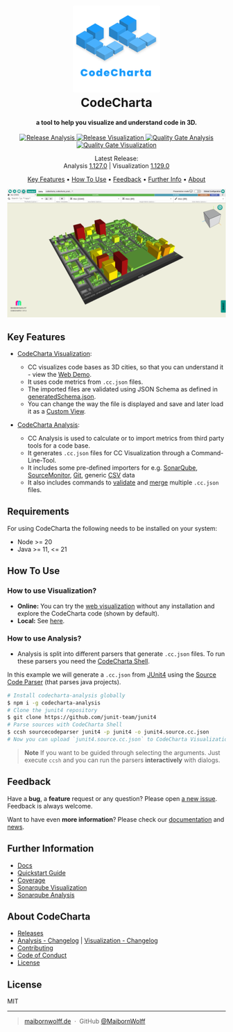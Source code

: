 <h1 align="center">
  <br>
  <a href="https://maibornwolff.github.io/codecharta/visualization/app/index.html?file=codecharta.cc.json.gz&file=codecharta_analysis.cc.json.gz"><img src="https://raw.githubusercontent.com/maibornwolff/codecharta/main/logo/codecharta_logo.svg" alt="CodeCharta" width="200"/></a>
  <br>
  CodeCharta
  <br>
</h1>

<h4 align="center">a tool to help you visualize and understand code in 3D.</h4>

<p align="center">
    <a href="https://github.com/MaibornWolff/codecharta/actions/workflows/release-analysis.yml">
        <img src="https://github.com/MaibornWolff/codecharta/actions/workflows/release-analysis.yml/badge.svg" alt="Release Analysis">
    </a>
    <a href="https://github.com/MaibornWolff/codecharta/actions/workflows/release-visualization.yml">
        <img src="https://github.com/MaibornWolff/codecharta/actions/workflows/release-visualization.yml/badge.svg" alt="Release Visualization">
    </a>
  <a href="https://sonarcloud.io/dashboard?id=maibornwolff-gmbh_codecharta_analysis">
    <img src="https://sonarcloud.io/api/project_badges/measure?project=maibornwolff-gmbh_codecharta_analysis&metric=alert_status" alt="Quality Gate Analysis"></a>
  <a href="https://sonarcloud.io/dashboard?id=maibornwolff-gmbh_codecharta_visualization">
      <img src="https://sonarcloud.io/api/project_badges/measure?project=maibornwolff-gmbh_codecharta_visualization&metric=alert_status" alt="Quality Gate Visualization">
  </a>
</p>

<p align="center">
Latest Release: <br>
 Analysis <a href="https://github.com/MaibornWolff/codecharta/releases/tag/ana-1.127.0">1.127.0</a> | Visualization <a href="https://github.com/MaibornWolff/codecharta/releases/tag/vis-1.129.0">1.129.0</a>

[comment]: ##################################################################################
[comment]: <Ensure that the words 'latest release' are above the line with the links>
[comment]: ##################################################################################

</p>

<p align="center">
  <a href="#key-features">Key Features</a> •
  <a href="#how-to-use">How To Use</a> •
  <a href="#feedback">Feedback</a> •
  <a href="#further-information">Further Info</a> •
  <a href="#about-codecharta">About</a>
</p>

![Screenshot of visualization](screenshot.png)

## Key Features

- [CodeCharta Visualization](https://maibornwolff.github.io/codecharta/docs/visualization/):

  - CC visualizes code bases as 3D cities, so that you can understand it - view the [Web Demo](https://maibornwolff.github.io/codecharta/visualization/app/index.html?file=codecharta.cc.json.gz&file=codecharta_analysis.cc.json.gz).
  - It uses code metrics from `.cc.json` files.
  - The imported files are validated using JSON Schema as defined in [generatedSchema.json](/visualization/app/codeCharta/util/generatedSchema.json).
  - You can change the way the file is displayed and save and later load it as a [Custom View](https://maibornwolff.github.io/codecharta/docs/custom-view/).

- [CodeCharta Analysis](https://maibornwolff.github.io/codecharta/docs/analysis/):
  - CC Analysis is used to calculate or to import metrics from third party tools for a code base.
  - It generates `.cc.json` files for CC Visualization through a Command-Line-Tool.
  - It includes some pre-defined importers for e.g. [SonarQube](https://maibornwolff.github.io/codecharta/docs/sonar-importer), [SourceMonitor](https://maibornwolff.github.io/codecharta/docs/sourcemonitorimporter), [Git](https://maibornwolff.github.io/codecharta/docs/git-log-parser), generic [CSV](https://maibornwolff.github.io/codecharta/docs/csv-importer) data
  - It also includes commands to [validate]() and [merge]() multiple `.cc.json` files.

## Requirements

For using CodeCharta the following needs to be installed on your system:

- Node >= 20
- Java >= 11, <= 21

## How To Use

### How to use **Visualization**?

- **Online:** You can try the [web visualization](https://maibornwolff.github.io/codecharta/visualization/app/index.html?file=codecharta.cc.json&file=codecharta_analysis.cc.json) without any installation and explore the CodeCharta code (shown by default).
- **Local:** See [here](visualization/README.md).

### How to use **Analysis**?

- Analysis is split into different parsers that generate `.cc.json` files. To run these parsers you need the [CodeCharta Shell](https://maibornwolff.github.io/codecharta/docs/ccsh/).

In this example we will generate a `.cc.json` from [JUnit4](https://github.com/junit-team/junit4) using the [Source Code Parser](https://maibornwolff.github.io/codecharta/docs/source-code-parser) (that parses java projects).

```bash
# Install codecharta-analysis globally
$ npm i -g codecharta-analysis
# Clone the junit4 repository
$ git clone https://github.com/junit-team/junit4
# Parse sources with CodeCharta Shell
$ ccsh sourcecodeparser junit4 -p junit4 -o junit4.source.cc.json
# Now you can upload `junit4.source.cc.json` to CodeCharta Visualization
```

> **Note**
> If you want to be guided through selecting the arguments. Just execute `ccsh` and you can run the parsers **interactively** with dialogs.

## Feedback

Have a **bug**, a **feature** request or any question? Please open [a new issue](https://github.com/MaibornWolff/codecharta/issues/new). Feedback is always welcome.

Want to have even **more information**? Please check our [documentation](https://maibornwolff.github.io/codecharta/) and [news](https://maibornwolff.github.io/codecharta/news/).

## Further Information

- [Docs](https://maibornwolff.github.io/codecharta/)
- [Quickstart Guide](https://maibornwolff.github.io/codecharta/docs/quick-start-guide/)
- [Coverage](https://maibornwolff.github.io/codecharta/visualization/coverage/lcov-report/)
- [Sonarqube Visualization](https://sonarcloud.io/project/overview?id=maibornwolff-gmbh_codecharta_visualization)
- [Sonarqube Analysis](https://sonarcloud.io/project/overview?id=maibornwolff-gmbh_codecharta_analysis)

## About CodeCharta

- [Releases](https://github.com/MaibornWolff/codecharta/releases)
- [Analysis - Changelog](analysis/CHANGELOG.md) | [Visualization - Changelog](visualization/CHANGELOG.md)
- [Contributing](CONTRIBUTING.md)
- [Code of Conduct](CODE_OF_CONDUCT.md)
- [License](LICENSE.md)

## License

MIT

---

> [maibornwolff.de](https://www.maibornwolff.de) &nbsp;&middot;&nbsp;
> GitHub [@MaibornWolff](https://github.com/maibornwolff)

